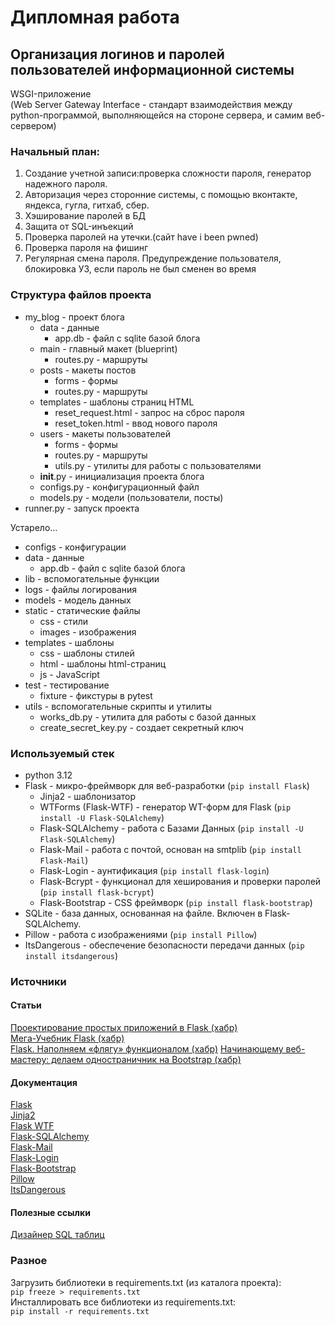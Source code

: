 # Дипломная работа
## Организация логинов и паролей пользователей информационной системы
WSGI-приложение  
(Web Server Gateway Interface - стандарт взаимодействия между python-программой,
выполняющейся на стороне сервера, и самим веб-сервером) 

### Начальный план:
1) Создание учетной записи:проверка сложности пароля, генератор надежного пароля.
2) Авторизация через сторонние системы, с помощью вконтакте, яндекса, гугла, гитхаб, сбер.
3) Хэширование паролей в БД
4) Защита от SQL-инъекций
5) Проверка паролей на утечки.(сайт have i been pwned)
6) Проверка пароля на фишинг
7) Регулярная смена пароля. Предупреждение пользователя, блокировка УЗ, если пароль не был сменен во время

### Структура файлов проекта
* my_blog - проект блога
  * data - данные
    * app.db - файл с sqlite базой блога
  * main - главный макет (blueprint)
    * routes.py - маршруты
  * posts - макеты постов
    * forms - формы
    * routes.py - маршруты
  * templates - шаблоны страниц HTML
    * reset_request.html - запрос на сброс пароля
    * reset_token.html - ввод нового пароля
  * users - макеты пользователей
    * forms - формы
    * routes.py - маршруты
    * utils.py - утилиты для работы с пользователями
  * __init__.py - инициализация проекта блога
  * configs.py - конфигурационный файл
  * models.py - модели (пользователи, посты)
* runner.py - запуск проекта

Устарело...  
* configs - конфигурации
* data - данные
  * app.db - файл с sqlite базой блога
* lib - вспомогательные функции
* logs - файлы логирования
* models - модель данных
* static - статические файлы
  * css - стили
  * images - изображения
* templates - шаблоны
  * css - шаблоны стилей
  * html - шаблоны html-страниц
  * js - JavaScript
* test - тестирование
  * fixture - фикстуры в pytest
* utils - вспомогательные скрипты и утилиты
  * works_db.py - утилита для работы с базой данных
  * create_secret_key.py - создает секретный ключ

### Используемый стек
* python 3.12
* Flask - микро-фреймворк для веб-разработки (`pip install Flask`)
  * Jinja2 - шаблонизатор
  * WTForms (Flask-WTF) - генератор WT-форм для Flask (`pip install -U Flask-SQLAlchemy`)
  * Flask-SQLAlchemy - работа с Базами Данных (`pip install -U Flask-SQLAlchemy`)
  * Flask-Mail - работа с почтой, основан на smtplib (`pip install Flask-Mail`)
  * Flask-Login - аунтификация (`pip install flask-login`)
  * Flask-Bcrypt - функционал для хеширования и проверки паролей (`pip install flask-bcrypt`)
  * Flask-Bootstrap - CSS фреймворк (`pip install flask-bootstrap`)
* SQLite - база данных, основанная на файле. Включен в Flask-SQLAlchemy.
* Pillow - работа с изображениями (`pip install Pillow`)
* ItsDangerous - обеспечение безопасности передачи данных (`pip install itsdangerous`)

### Источники
#### Статьи
[Проектирование простых приложений в Flask (хабр)](https://habr.com/ru/articles/275099/)  
[Мега-Учебник Flask (хабр)](https://habr.com/ru/articles/193242/)  
[Flask. Наполняем «флягу» функционалом (хабр)](https://habr.com/ru/articles/251415/)
[Начинающему веб-мастеру: делаем одностраничник на Bootstrap (хабр)](https://habr.com/ru/companies/ruvds/articles/350758/)

#### Документация
[Flask](https://flask.palletsprojects.com/en/stable/)  
[Jinja2](https://jinja.palletsprojects.com/en/stable/)  
[Flask WTF](https://flask-wtf.readthedocs.io/en/1.2.x/)  
[Flask-SQLAlchemy](https://flask-sqlalchemy.readthedocs.io/en/stable/)  
[Flask-Mail](https://flask-mail.readthedocs.io/en/latest/)  
[Flask-Login](https://flask-login.readthedocs.io/en/latest/)  
[Flask-Bootstrap](https://getbootstrap.com/docs/3.3/getting-started/)  
[Pillow](https://pillow.readthedocs.io/en/stable/)  
[ItsDangerous](https://itsdangerous.palletsprojects.com/en/stable/)  

#### Полезные ссылки
[Дизайнер SQL таблиц](https://sql.toad.cz/?)

### Разное
Загрузить библиотеки в requirements.txt (из каталога проекта):  
`pip freeze > requirements.txt`  
Инсталлировать все библиотеки из requirements.txt:  
`pip install -r requirements.txt`  

